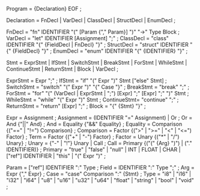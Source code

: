Program     = {Declaration} EOF ;

Declaration = FnDecl 
            | VarDecl 
            | ClassDecl
            | StructDecl
            | EnumDecl ;

FnDecl      = "fn" IDENTIFIER "(" [Param {"," Param}] ")" "->" Type Block ;
VarDecl     = "let" IDENTIFIER [Assignment] ";" ;
ClassDecl   = "class" IDENTIFIER "{" {FieldDecl | FnDecl} "}" ;
StructDecl  = "struct" IDENTIFIER "{" {FieldDecl} "}" ;
EnumDecl    = "enum" IDENTIFIER "{" {IDENTIFIER} "}" ;

Stmt        = ExprStmt
            | IfStmt
            | SwitchStmt
            | BreakStmt
            | ForStmt
            | WhileStmt
            | ContinueStmt
            | ReturnStmt
            | Block 
            | VarDecl ;

ExprStmt    = Expr ";" ;
IfStmt      = "if" "(" Expr ")" Stmt ["else" Stmt] ;
SwitchStmt  = "switch" "(" Expr ")" "{" Case "}" ;
BreakStmt   = "break" ";" ;
ForStmt     = "for" "(" (VarDecl | ExprStmt | ";") [Expr] ";" [Expr] ";" ")" Stmt ;
WhileStmt   = "while" "(" Expr ")" Stmt ;
ContinueStmt= "continue" ";" ;
ReturnStmt  = "return" [Expr] ";" ;
Block       = "{" {Stmt} "}" ;

Expr        = Assignment ;
Assignment  = (IDENTIFIER "=" Assignment)
            | Or ;
Or          = And {"||" And} ;
And         = Equality {"&&" Equality} ;
Equality    = Comparison {("==" | "!=") Comparison} ;
Comparison  = Factor {(">" | ">=" | "<" | "<=") Factor} ;
Term        = Factor {("+" | "-") Factor} ;
Factor      = Unary {("*" | "/") Unary} ;
Unary       = {"-" | "!"} Unary | Call ;
Call        = Primary {("(" {Arg} ")") | ("." IDENTIFIER)} ;
Primary     = "true" | "false" | "null" | INT | FLOAT | CHAR | ["ref"] IDENTIFIER | "this" | "(" Expr ")" ;

Param       = ["ref"] IDENTIFIER ":" Type ;
Field       = IDENTIFIER ":" Type ";" ;
Arg         = Expr {"," Expr} ;
Case        = "case" Comparison ":" {Stmt} ;
Type        = "i8" | "i16" | "i32" | "i64" | "u8" | "u16" | "u32" | "u64" | "float" | "string" | "bool" | "void" ;

